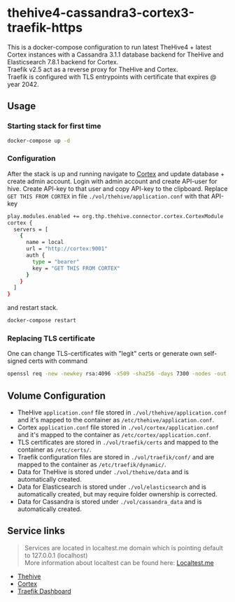 # thehive4-cassandra3-cortex3-traefik-https

This is a docker-compose configuration to run latest TheHive4 + latest Cortex instances with a Cassandra 3.1.1 database backend for TheHive and Elasticsearch 7.8.1 backend for Cortex.   
Traefik v2.5 act as a reverse proxy for TheHive and Cortex.   
Traefik is configured with TLS entrypoints with certificate that expires @ year 2042.

## Usage

### Starting stack for first time
```bash
docker-compose up -d
```

### Configuration
After the stack is up and running navigate to [Cortex](https://cortex.localtest.me) and update database + create admin account. Login with admin account and create API-user for hive. Create API-key to that user and copy API-key to the clipboard. Replace `GET THIS FROM CORTEX` in file `./vol/thehive/application.conf` with that API-key   

```bash
play.modules.enabled += org.thp.thehive.connector.cortex.CortexModule
cortex {
  servers = [
    {
      name = local
      url = "http://cortex:9001"
      auth {
        type = "bearer"
        key = "GET THIS FROM CORTEX"
      }
    }
  ]
}
```

and restart stack.
```bash
docker-compose restart
```

### Replacing TLS certificate
One can change TLS-certificates with "legit" certs or generate own self-signed certs with command   
```bash
openssl req -new -newkey rsa:4096 -x509 -sha256 -days 7300 -nodes -out ./vol/traefik/certs/server.cer -keyout ./vol/traefik/certs/private.key
```

## Volume Configuration

- TheHive `application.conf` file stored in `./vol/thehive/application.conf` and it's mapped to the container as `/etc/thehive/application.conf`.   
- Cortex `application.conf` file stored in `./vol/cortex/application.conf` and it's mapped to the container as `/etc/cortex/application.conf`.   
- TLS certificates are stored in `./vol/traefik/certs` and mapped to the container as `/etc/certs/`.   
- Traefik configuration files are stored in `./vol/traefik/conf/` and are mapped to the container as `/etc/traefik/dynamic/`.   
- Data for TheHive is stored under `./vol/thehive/data` and is automatically created.   
- Data for Elasticsearch is stored under `./vol/elasticsearch` and is automatically created, but may require folder ownership is corrected.   
- Data for Cassandra is stored under `./vol/cassandra_data` and is automatically created.   

## Service links
> Services are located in localtest.me domain which is pointing default to 127.0.0.1 (localhost)   
> More information about localtest can be found here: [Localtest.me](https://readme.localtest.me/)
- [Thehive](https://thehive.localtest.me)
- [Cortex](https://cortex.localtest.me)
- [Traefik Dashboard](http://localtest.me:8080)
